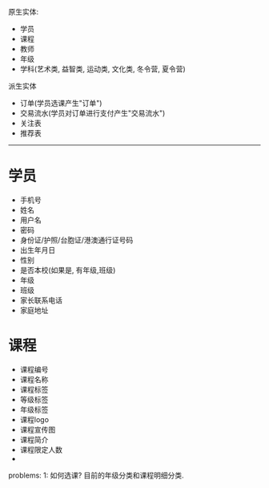 原生实体:
+ 学员
+ 课程
+ 教师
+ 年级
+ 学科(艺术类, 益智类, 运动类, 文化类, 冬令营, 夏令营)

派生实体
+ 订单(学员选课产生"订单")
+ 交易流水(学员对订单进行支付产生"交易流水")
+ 关注表
+ 推荐表



------------------------------

# 学员
+ 手机号
+ 姓名
+ 用户名
+ 密码
+ 身份证/护照/台胞证/港澳通行证号码
+ 出生年月日
+ 性别
+ 是否本校(如果是, 有年级,班级)
+ 年级
+ 班级
+ 家长联系电话
+ 家庭地址


# 课程
+ 课程编号
+ 课程名称
+ 课程标签
+ 等级标签
+ 年级标签
+ 课程logo
+ 课程宣传图
+ 课程简介
+ 课程限定人数
+ 

problems:
1: 如何选课?
目前的年级分类和课程明细分类.
